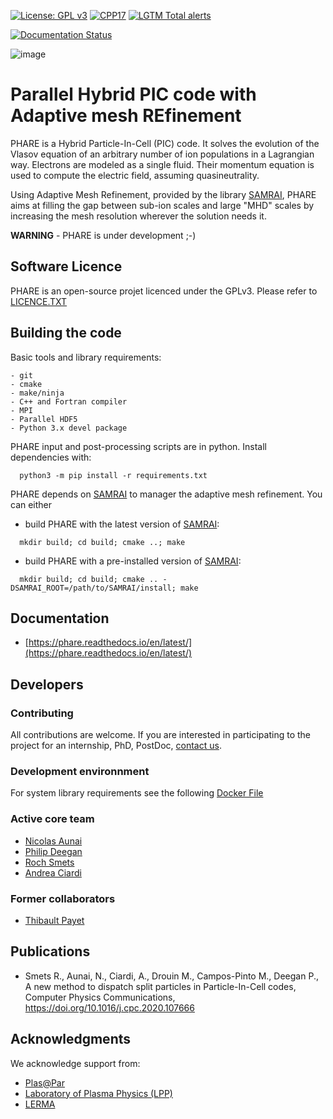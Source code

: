 
[![License: GPL v3](https://img.shields.io/badge/PHARE-GPL%20v3-blue.svg)](https://www.gnu.org/licenses/gpl-3.0)
[![CPP17](https://img.shields.io/badge/Language-C++17-blue.svg)]()
[![LGTM Total alerts](https://img.shields.io/lgtm/alerts/g/PHAREHUB/PHARE.svg?logo=lgtm&logoWidth=18)](https://lgtm.com/projects/g/PHAREHUB/PHARE/alerts/)
<!--[![codefactor](https://www.codefactor.io/repository/github/PHAREHUB/PHARE/badge?style=plastic)](https://www.codefactor.io/repository/github/PHAREHUB/PHARE/badge?style=plastic)-->
[![Documentation Status](https://readthedocs.org/projects/phare/badge/?version=latest)](https://phare.readthedocs.io/en/latest/?badge=latest)

<!--![](https://user-images.githubusercontent.com/3200931/95620089-f13ebb80-0a6f-11eb-9af3-a1db08004bcc.png) -->

![image](https://user-images.githubusercontent.com/3200931/213649230-da966bb5-9384-4c58-8e77-24ebe46cf2bf.png)

# Parallel Hybrid PIC code with Adaptive mesh REfinement


PHARE is a Hybrid Particle-In-Cell (PIC) code. It solves the evolution of the Vlasov equation of an arbitrary number of ion populations in a Lagrangian way. Electrons are modeled as a single fluid. Their momentum equation is used to compute the electric field, assuming quasineutrality.

Using Adaptive Mesh Refinement, provided by the library [SAMRAI](https://github.com/llnl/samrai), PHARE aims at filling the gap between sub-ion scales and large "MHD" scales by increasing the mesh resolution wherever the solution needs it.

**WARNING** - PHARE is under development ;-)




## Software Licence

PHARE is an open-source projet licenced under the GPLv3. Please refer to [LICENCE.TXT](LICENCE.TXT)


## Building the code

Basic tools and library requirements:

```
- git
- cmake
- make/ninja
- C++ and Fortran compiler
- MPI
- Parallel HDF5
- Python 3.x devel package
```



PHARE input and post-processing scripts are in python. Install dependencies with:

```
  python3 -m pip install -r requirements.txt
```

PHARE depends on [SAMRAI](https://github.com/llnl/samrai) to manager the adaptive mesh refinement. You can either

- build PHARE with the latest version of [SAMRAI](https://github.com/llnl/samrai):

```
  mkdir build; cd build; cmake ..; make
```

- build PHARE with a pre-installed version of [SAMRAI](https://github.com/llnl/samrai):

```
  mkdir build; cd build; cmake .. -DSAMRAI_ROOT=/path/to/SAMRAI/install; make
```

## Documentation

- [https://phare.readthedocs.io/en/latest/](https://phare.readthedocs.io/en/latest/)


## Developers


### Contributing

All contributions are welcome. If you are interested in participating to the project for an internship, PhD, PostDoc, [contact us](mailto:phare@lpp.polytechnique.fr).

### Development environnment

For system library requirements see the following [Docker File](https://github.com/PHARCHIVE/phare-teamcity-agent/blob/master/Dockerfile)

### Active core team

- [Nicolas Aunai](https://github.com/nicolasaunai)
- [Philip Deegan](https://github.com/PhilipDeegan)
- [Roch Smets](https://github.com/rochsmets)
- [Andrea Ciardi](https://sites.google.com/site/andreaciardihomepage/home)


### Former collaborators

- [Thibault Payet](https://github.com/monwarez)



## Publications

- Smets R., Aunai, N., Ciardi, A., Drouin M., Campos-Pinto M., Deegan P., A new method to dispatch split particles in Particle-In-Cell codes, Computer Physics Communications, https://doi.org/10.1016/j.cpc.2020.107666

## Acknowledgments


We acknowledge support from:

- [Plas@Par](http://www.plasapar.com)
- [Laboratory of Plasma Physics (LPP)](https://www.lpp.polytechnique.fr)
- [LERMA](https://lerma.obspm.fr)


